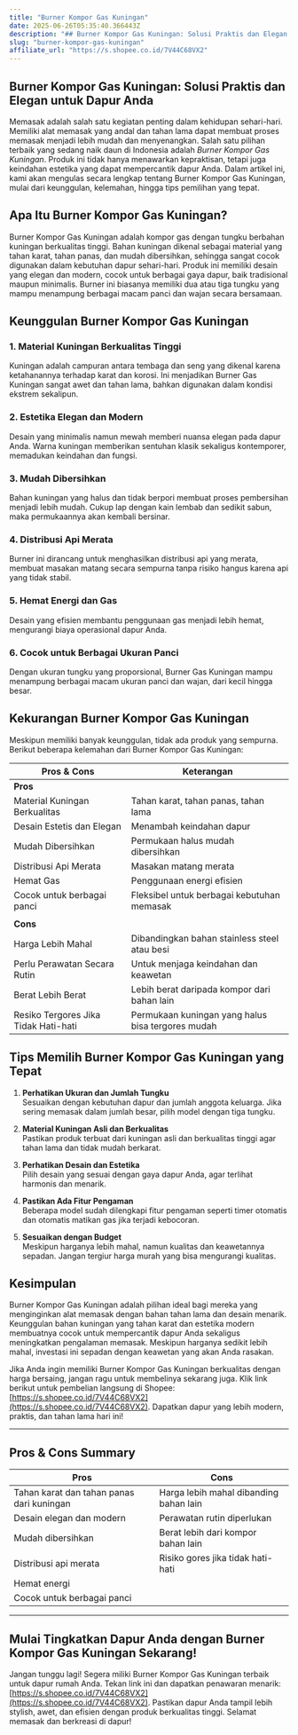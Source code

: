 ```yaml
---
title: "Burner Kompor Gas Kuningan"
date: 2025-06-26T05:35:40.366443Z
description: "## Burner Kompor Gas Kuningan: Solusi Praktis dan Elegan untuk Dapur Anda..."
slug: "burner-kompor-gas-kuningan"
affiliate_url: "https://s.shopee.co.id/7V44C68VX2"
---
```

## Burner Kompor Gas Kuningan: Solusi Praktis dan Elegan untuk Dapur Anda

Memasak adalah salah satu kegiatan penting dalam kehidupan sehari-hari. Memiliki alat memasak yang andal dan tahan lama dapat membuat proses memasak menjadi lebih mudah dan menyenangkan. Salah satu pilihan terbaik yang sedang naik daun di Indonesia adalah *Burner Kompor Gas Kuningan*. Produk ini tidak hanya menawarkan kepraktisan, tetapi juga keindahan estetika yang dapat mempercantik dapur Anda. Dalam artikel ini, kami akan mengulas secara lengkap tentang Burner Kompor Gas Kuningan, mulai dari keunggulan, kelemahan, hingga tips pemilihan yang tepat.

## Apa Itu Burner Kompor Gas Kuningan?

Burner Kompor Gas Kuningan adalah kompor gas dengan tungku berbahan kuningan berkualitas tinggi. Bahan kuningan dikenal sebagai material yang tahan karat, tahan panas, dan mudah dibersihkan, sehingga sangat cocok digunakan dalam kebutuhan dapur sehari-hari. Produk ini memiliki desain yang elegan dan modern, cocok untuk berbagai gaya dapur, baik tradisional maupun minimalis. Burner ini biasanya memiliki dua atau tiga tungku yang mampu menampung berbagai macam panci dan wajan secara bersamaan.

## Keunggulan Burner Kompor Gas Kuningan

### 1. Material Kuningan Berkualitas Tinggi

Kuningan adalah campuran antara tembaga dan seng yang dikenal karena ketahanannya terhadap karat dan korosi. Ini menjadikan Burner Gas Kuningan sangat awet dan tahan lama, bahkan digunakan dalam kondisi ekstrem sekalipun.

### 2. Estetika Elegan dan Modern

Desain yang minimalis namun mewah memberi nuansa elegan pada dapur Anda. Warna kuningan memberikan sentuhan klasik sekaligus kontemporer, memadukan keindahan dan fungsi.

### 3. Mudah Dibersihkan

Bahan kuningan yang halus dan tidak berpori membuat proses pembersihan menjadi lebih mudah. Cukup lap dengan kain lembab dan sedikit sabun, maka permukaannya akan kembali bersinar.

### 4. Distribusi Api Merata

Burner ini dirancang untuk menghasilkan distribusi api yang merata, membuat masakan matang secara sempurna tanpa risiko hangus karena api yang tidak stabil.

### 5. Hemat Energi dan Gas

Desain yang efisien membantu penggunaan gas menjadi lebih hemat, mengurangi biaya operasional dapur Anda.

### 6. Cocok untuk Berbagai Ukuran Panci

Dengan ukuran tungku yang proporsional, Burner Gas Kuningan mampu menampung berbagai macam ukuran panci dan wajan, dari kecil hingga besar.

## Kekurangan Burner Kompor Gas Kuningan

Meskipun memiliki banyak keunggulan, tidak ada produk yang sempurna. Berikut beberapa kelemahan dari Burner Kompor Gas Kuningan:

| **Pros & Cons**                   | **Keterangan**                                    |
|-----------------------------------|---------------------------------------------------|
| **Pros**                         |                                                   |
| Material Kuningan Berkualitas   | Tahan karat, tahan panas, tahan lama             |
| Desain Estetis dan Elegan      | Menambah keindahan dapur                         |
| Mudah Dibersihkan              | Permukaan halus mudah dibersihkan                |
| Distribusi Api Merata          | Masakan matang merata                            |
| Hemat Gas                       | Penggunaan energi efisien                        |
| Cocok untuk berbagai panci     | Fleksibel untuk berbagai kebutuhan memasak    |
|                                   |                                                   |
| **Cons**                         |                                                   |
| Harga Lebih Mahal             | Dibandingkan bahan stainless steel atau besi   |
| Perlu Perawatan Secara Rutin  | Untuk menjaga keindahan dan keawetan          |
| Berat Lebih Berat             | Lebih berat daripada kompor dari bahan lain   |
| Resiko Tergores Jika Tidak Hati-hati | Permukaan kuningan yang halus bisa tergores mudah |

## Tips Memilih Burner Kompor Gas Kuningan yang Tepat

1. **Perhatikan Ukuran dan Jumlah Tungku**  
   Sesuaikan dengan kebutuhan dapur dan jumlah anggota keluarga. Jika sering memasak dalam jumlah besar, pilih model dengan tiga tungku.

2. **Material Kuningan Asli dan Berkualitas**  
   Pastikan produk terbuat dari kuningan asli dan berkualitas tinggi agar tahan lama dan tidak mudah berkarat.

3. **Perhatikan Desain dan Estetika**  
   Pilih desain yang sesuai dengan gaya dapur Anda, agar terlihat harmonis dan menarik.

4. **Pastikan Ada Fitur Pengaman**  
   Beberapa model sudah dilengkapi fitur pengaman seperti timer otomatis dan otomatis matikan gas jika terjadi kebocoran.

5. **Sesuaikan dengan Budget**  
   Meskipun harganya lebih mahal, namun kualitas dan keawetannya sepadan. Jangan tergiur harga murah yang bisa mengurangi kualitas.

## Kesimpulan

Burner Kompor Gas Kuningan adalah pilihan ideal bagi mereka yang menginginkan alat memasak dengan bahan tahan lama dan desain menarik. Keunggulan bahan kuningan yang tahan karat dan estetika modern membuatnya cocok untuk mempercantik dapur Anda sekaligus meningkatkan pengalaman memasak. Meskipun harganya sedikit lebih mahal, investasi ini sepadan dengan keawetan yang akan Anda rasakan.

Jika Anda ingin memiliki Burner Kompor Gas Kuningan berkualitas dengan harga bersaing, jangan ragu untuk membelinya sekarang juga. Klik link berikut untuk pembelian langsung di Shopee: [https://s.shopee.co.id/7V44C68VX2](https://s.shopee.co.id/7V44C68VX2). Dapatkan dapur yang lebih modern, praktis, dan tahan lama hari ini!

---

## Pros & Cons Summary

| **Pros**                                      | **Cons**                                   |
|----------------------------------------------|--------------------------------------------|
| Tahan karat dan tahan panas dari kuningan   | Harga lebih mahal dibanding bahan lain  |
| Desain elegan dan modern                     | Perawatan rutin diperlukan             |
| Mudah dibersihkan                           | Berat lebih dari kompor bahan lain     |
| Distribusi api merata                       | Risiko gores jika tidak hati-hati     |
| Hemat energi                                |                                            |
| Cocok untuk berbagai panci                   |                                            |

---

## Mulai Tingkatkan Dapur Anda dengan Burner Kompor Gas Kuningan Sekarang!

Jangan tunggu lagi! Segera miliki Burner Kompor Gas Kuningan terbaik untuk dapur rumah Anda. Tekan link ini dan dapatkan penawaran menarik: [https://s.shopee.co.id/7V44C68VX2](https://s.shopee.co.id/7V44C68VX2). Pastikan dapur Anda tampil lebih stylish, awet, dan efisien dengan produk berkualitas tinggi. Selamat memasak dan berkreasi di dapur!